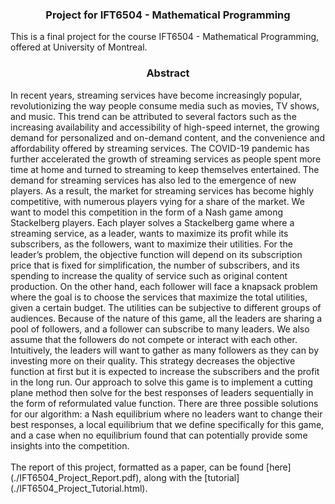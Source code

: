 <h3 align="center">
<p>Project for IFT6504 - Mathematical Programming
</h3>
This is a final project for the course IFT6504 - Mathematical Programming, offered at University of Montreal.
<h3 align="center">
<p>Abstract
</h3>
In recent years, streaming services have become increasingly popular, revolutionizing the way people
consume media such as movies, TV shows, and music. This trend can be attributed to several factors
such as the increasing availability and accessibility of high-speed internet, the growing demand for
personalized and on-demand content, and the convenience and affordability offered by streaming
services. The COVID-19 pandemic has further accelerated the growth of streaming services as
people spent more time at home and turned to streaming to keep themselves entertained. The demand
for streaming services has also led to the emergence of new players. As a result, the market for
streaming services has become highly competitive, with numerous players vying for a share of the
market. We want to model this competition in the form of a Nash game among Stackelberg players.
Each player solves a Stackelberg game where a streaming service, as a leader, wants to maximize
its profit while its subscribers, as the followers, want to maximize their utilities. For the leader’s
problem, the objective function will depend on its subscription price that is fixed for simplification,
the number of subscribers, and its spending to increase the quality of service such as original content
production. On the other hand, each follower will face a knapsack problem where the goal is to
choose the services that maximize the total utilities, given a certain budget. The utilities can be
subjective to different groups of audiences. Because of the nature of this game, all the leaders are
sharing a pool of followers, and a follower can subscribe to many leaders. We also assume that the
followers do not compete or interact with each other. Intuitively, the leaders will want to gather as
many followers as they can by investing more on their quality. This strategy decreases the objective
function at first but it is expected to increase the subscribers and the profit in the long run. Our
approach to solve this game is to implement a cutting plane method then solve for the best responses
of leaders sequentially in the form of reformulated value function. There are three possible solutions
for our algorithm: a Nash equilibrium where no leaders want to change their best responses, a local
equilibrium that we define specifically for this game, and a case when no equilibrium found that can
potentially provide some insights into the competition.
<br>
<br>
The report of this project, formatted as a paper, can be found [here](./IFT6504_Project_Report.pdf), along with the [tutorial](./IFT6504_Project_Tutorial.html).
